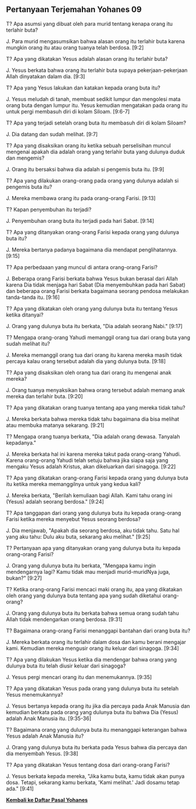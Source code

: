 ## Pertanyaan Terjemahan Yohanes 09 ##

T? Apa asumsi yang dibuat oleh para murid tentang kenapa orang itu terlahir buta?

J. Para murid mengasumsikan bahwa alasan orang itu terlahir buta karena mungkin orang itu atau orang tuanya telah berdosa. [9:2]

T? Apa yang dikatakan Yesus adalah alasan orang itu terlahir buta?

J. Yesus berkata bahwa orang itu terlahir buta supaya pekerjaan-pekerjaan Allah dinyatakan dalam dia. [9:3]

T? Apa yang Yesus lakukan dan katakan kepada orang buta itu?

J. Yesus meludah di tanah, membuat sedikit lumpur dan mengolesi mata orang buta dengan lumpur itu. Yesus kemudian mengatakan pada orang itu untuk pergi membasuh diri di kolam Siloam. [9:6-7]

T? Apa yang terjadi setelah orang buta itu membasuh diri di kolam Siloam?

J. Dia datang dan sudah melihat. [9:7]

T? Apa yang disaksikan orang itu ketika sebuah perselisihan muncul mengenai apakah dia adalah orang yang terlahir buta yang dulunya duduk dan mengemis?

J. Orang itu bersaksi bahwa dia adalah si pengemis buta itu. [9:9]

T? Apa yang dilakukan orang-orang pada orang yang dulunya adalah si pengemis buta itu?

J. Mereka membawa orang itu pada orang-orang Farisi. [9:13]

T? Kapan penyembuhan itu terjadi?

J. Penyembuhan orang buta itu terjadi pada hari Sabat. [9:14]

T? Apa yang ditanyakan orang-orang Farisi kepada orang yang dulunya buta itu?

J. Mereka bertanya padanya bagaimana dia mendapat penglihatannya. [9:15]

T? Apa perbedaaan yang muncul di antara orang-orang Farisi?

J. Beberapa orang Farisi berkata bahwa Yesus bukan berasal dari Allah karena Dia tidak menjaga hari Sabat (Dia menyembuhkan pada hari Sabat) dan beberapa orang Farisi berkata bagaimana seorang pendosa melakukan tanda-tanda itu. [9:16]

T? Apa yang dikatakan oleh orang yang dulunya buta itu tentang Yesus ketika ditanyai?

J. Orang yang dulunya buta itu berkata, "Dia adalah seorang Nabi." [9:17]

T? Mengapa orang-orang Yahudi memanggil orang tua dari orang buta yang sudah melihat itu?

J. Mereka memanggil orang tua dari orang itu karena mereka masih tidak percaya kalau orang tersebut adalah dia yang dulunya buta. [9:18]

T? Apa yang disaksikan oleh orang tua dari orang itu mengenai anak mereka?

J. Orang tuanya menyaksikan bahwa orang tersebut adalah memang anak mereka dan terlahir buta. [9:20]

T? Apa yang dikatakan orang tuanya tentang apa yang mereka tidak tahu?

J. Mereka berkata bahwa mereka tidak tahu bagaimana dia bisa melihat atau membuka matanya sekarang. [9:21]

T? Mengapa orang tuanya berkata, "Dia adalah orang dewasa. Tanyalah kepadanya."

J. Mereka berkata hal ini karena mereka takut pada orang-orang Yahudi. Karena orang-orang Yahudi telah setuju bahwa jika siapa saja yang mengaku Yesus adalah Kristus, akan dikeluarkan dari sinagoga. [9:22]

T? Apa yang dikatakan orang-orang Farisi kepada orang yang dulunya buta itu ketika mereka memanggilnya untuk yang kedua kali?

J. Mereka berkata, "Berilah kemuliaan bagi Allah. Kami tahu orang ini (Yesus) adalah seorang berdosa." [9:24]

T? Apa tanggapan dari orang yang dulunya buta itu kepada orang-orang Farisi ketika mereka menyebut Yesus seorang berdosa?

J. Dia menjawab, "Apakah dia seorang berdosa, aku tidak tahu. Satu hal yang aku tahu: Dulu aku buta, sekarang aku melihat." [9:25]

T? Pertanyaan apa yang ditanyakan orang yang dulunya buta itu kepada orang-orang Farisi?

J. Orang yang dulunya buta itu berkata, "Mengapa kamu ingin mendengarnya lagi? Kamu tidak mau menjadi murid-muridNya juga, bukan?" [9:27]

T? Ketika orang-orang Farisi mencaci maki orang itu, apa yang dikatakan oleh orang yang dulunya buta tentang apa yang sudah diketahui orang-orang?

J. Orang yang dulunya buta itu berkata bahwa semua orang sudah tahu Allah tidak mendengarkan orang berdosa. [9:31]

T? Bagaimana orang-orang Farisi menanggapi bantahan dari orang buta itu?

J. Mereka berkata orang itu terlahir dalam dosa dan kamu berani mengajar kami. Kemudian mereka mengusir orang itu keluar dari sinagoga. [9:34]

T? Apa yang dilakukan Yesus ketika dia mendengar bahwa orang yang dulunya buta itu telah diusir keluar dari sinagoga?

J. Yesus pergi mencari orang itu dan menemukannya. [9:35]

T? Apa yang dikatakan Yesus pada orang yang dulunya buta itu setelah Yesus menemukannya?

J. Yesus bertanya kepada orang itu jika dia percaya pada Anak Manusia dan kemudian berkata pada orang yang dulunya buta itu bahwa Dia (Yesus) adalah Anak Manusia itu. [9:35-36]

T? Bagaimana orang yang dulunya buta itu menanggapi keterangan bahwa Yesus adalah Anak Manusia itu?

J. Orang yang dulunya buta itu berkata pada Yesus bahwa dia percaya dan dia menyembah Yesus. [9:38]

T? Apa yang dikatakan Yesus tentang dosa dari orang-orang Farisi?

J. Yesus berkata kepada mereka, "Jika kamu buta, kamu tidak akan punya dosa. Tetapi, sekarang kamu berkata, 'Kami melihat.' Jadi dosamu tetap ada." [9:41]

__[Kembali ke Daftar Pasal Yohanes](./)__


